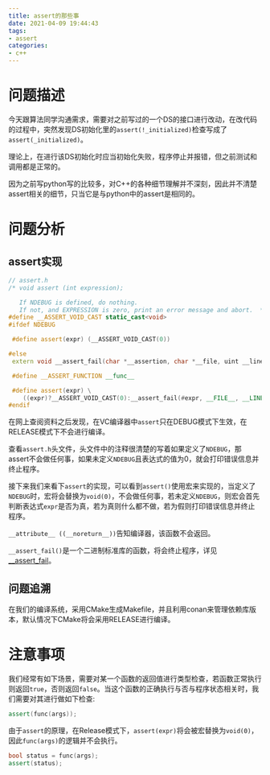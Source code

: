 ```yaml
---
title: assert的那些事
date: 2021-04-09 19:44:43
tags:
- assert
categories:
- c++
---
```


# 问题描述
今天跟算法同学沟通需求，需要对之前写过的一个DS的接口进行改动，在改代码的过程中，突然发现DS初始化里的`assert(!_initialized)`检查写成了`assert(_initialized)`。

理论上，在进行该DS初始化时应当初始化失败，程序停止并报错，但之前测试和调用都是正常的。

因为之前写python写的比较多，对C++的各种细节理解并不深刻，因此并不清楚assert相关的细节，只当它是与python中的assert是相同的。

# 问题分析
## assert实现
```c++
// assert.h
/* void assert (int expression);

   If NDEBUG is defined, do nothing.
   If not, and EXPRESSION is zero, print an error message and abort.  */
#define __ASSERT_VOID_CAST static_cast<void>
#ifdef NDEBUG

 #define assert(expr) (__ASSERT_VOID_CAST(0))

#else
 extern void __assert_fail(char *__assertion, char *__file, uint __line, char *__function) __THROW __attribute__ ((__noreturn__));

 #define __ASSERT_FUNCTION __func__

 #define assert(expr) \
    ((expr)?__ASSERT_VOID_CAST(0):__assert_fail(#expr, __FILE__, __LINE__, __ASSERT_FUNCTION)))
#endif
```
在网上查阅资料之后发现，在VC编译器中`assert`只在DEBUG模式下生效，在RELEASE模式下不会进行编译。

查看`assert.h`头文件，头文件中的注释很清楚的写着如果定义了`NDEBUG`，那assert不会做任何事，如果未定义`NDEBUG`且表达式的值为0，就会打印错误信息并终止程序。

接下来我们来看下`assert`的实现，可以看到`assert()`使用宏来实现的，当定义了`NDEBUG`时，宏将会替换为`void(0)`，不会做任何事，若未定义`NDEBUG`，则宏会首先判断表达式`expr`是否为真，若为真则什么都不做，若为假则打印错误信息并终止程序。

`__attribute__ ((__noreturn__))`告知编译器，该函数不会返回。

`__assert_fail()`是一个二进制标准库的函数，将会终止程序，详见[__assert_fail](https://refspecs.linuxbase.org/LSB_5.0.0/LSB-Core-generic/LSB-Core-generic/baselib---assert-fail-1.html)。

## 问题追溯
在我们的编译系统，采用CMake生成Makefile，并且利用conan来管理依赖库版本，默认情况下CMake将会采用RELEASE进行编译。

# 注意事项
我们经常有如下场景，需要对某一个函数的返回值进行类型检查，若函数正常执行则返回`true`，否则返回`false`。当这个函数的正确执行与否与程序状态相关时，我们需要对其进行做如下检查:

```c++
assert(func(args));
```

由于`assert`的原理，在Release模式下，`assert(expr)`将会被宏替换为`void(0)`，因此`func(args)`的逻辑并不会执行。

```c++
bool status = func(args);
assert(status);
```

